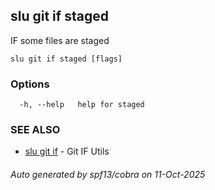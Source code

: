 ## slu git if staged

IF some files are staged

```
slu git if staged [flags]
```

### Options

```
  -h, --help   help for staged
```

### SEE ALSO

* [slu git if](slu_git_if.md)	 - Git IF Utils

###### Auto generated by spf13/cobra on 11-Oct-2025
